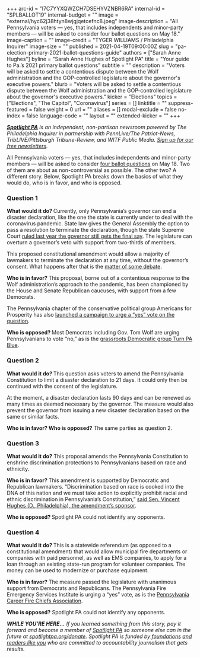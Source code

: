 +++
arc-id = "I7C7YYXQWZCH7DSEHYVZNBR6RA"
internal-id = "SPLBALLOT19"
internal-budget = ""
image = "external/hyc62j38htyn8wjgjqetcefnc8.jpeg"
image-description = "All Pennsylvania voters — yes, that includes independents and minor-party members — will be asked to consider four ballot questions on May 18."
image-caption = ""
image-credit = "TYGER WILLIAMS / Philadelphia Inquirer"
image-size = ""
published = 2021-04-19T09:00:00Z
slug = "pa-election-primary-2021-ballot-questions-guide"
authors = ["Sarah Anne Hughes"]
byline = "Sarah Anne Hughes of Spotlight PA"
title = "Your guide to Pa.’s 2021 primary ballot questions"
subtitle = ""
description = "Voters will be asked to settle a contentious dispute between the Wolf administration and the GOP-controlled legislature about the governor's executive powers."
blurb = "Voters will be asked to settle a contentious dispute between the Wolf administration and the GOP-controlled legislature about the governor's executive powers."
kicker = "Elections"
topics = ["Elections", "The Capitol", "Coronavirus"]
series = []
linktitle = ""
suppress-featured = false
weight = 0
url = ""
aliases = []
modal-exclude = false
no-index = false
language-code = ""
layout = ""
extended-kicker = ""
+++

<a href="https://www.spotlightpa.org/"><i><b>Spotlight PA</b></i></a><i> is an independent, non-partisan newsroom powered by The Philadelphia Inquirer in partnership with PennLive/The Patriot-News, TribLIVE/Pittsburgh Tribune-Review, and WITF Public Media. </i><a href="https://www.spotlightpa.org/newsletters"><i>Sign up for our free newsletters</i></a><i>.</i>

All Pennsylvania voters — yes, that includes independents and minor-party members — will be asked to consider <a href="https://www.dos.pa.gov/VotingElections/Pages/Joint-Resolution-2021-1.aspx">four ballot questions</a> on May 18. Two of them are about as non-controversial as possible. The other two? A different story. Below, Spotlight PA breaks down the basics of what they would do, who is in favor, and who is opposed.

### Question 1

<b>What would it do? </b>Currently, only Pennsylvania’s governor can end a disaster declaration, like the one the state is currently under to deal with the coronavirus pandemic. State law gives the General Assembly the option to pass a resolution to terminate the declaration, though the state Supreme Court <a href="https://www.spotlightpa.org/news/2020/07/pennsylvania-coronavirus-disaster-declaration-supreme-court-ruling/" target=_blank>ruled last year the governor still gets the final say</a>. The legislature can overturn a governor’s veto with support from two-thirds of members.

This proposed constitutional amendment would allow a majority of lawmakers to terminate the declaration at any time, without the governor’s consent. What happens after that is the <a href="https://www.spotlightpa.org/news/2021/02/pennsylvania-constitutional-amendment-executive-power-explainer-may-primary/">matter of some debate</a>.

<b>Who is in favor? </b>This proposal, borne out of a contentious response to the Wolf administration’s approach to the pandemic, has been championed by the House and Senate Republican caucuses, with support from a few Democrats.

The Pennsylvania chapter of the conservative political group Americans for Prosperity has also <a href="https://americansforprosperity.org/final-say-pa/">launched a campaign to urge a “yes” vote on the question</a>.

<b>Who is opposed? </b>Most Democrats including Gov. Tom Wolf are urging Pennsylvanians to vote “no,” as is the <a href="https://www.facebook.com/TURNPABLUE/posts/1942064105961262">grassroots Democratic group Turn PA Blue</a>.

### Question 2

<b>What would it do? </b>This question asks voters to amend the Pennsylvania Constitution to limit a disaster declaration to 21 days. It could only then be continued with the consent of the legislature.

At the moment, a disaster declaration lasts 90 days and can be renewed as many times as deemed necessary by the governor. The measure would also prevent the governor from issuing a new disaster declaration based on the same or similar facts.

<b>Who is in favor? Who is opposed?</b> The same parties as question 2.

### Question 3

<b>What would it do?</b> This proposal amends the Pennsylvania Constitution to enshrine discrimination protections to Pennsylvanians based on race and ethnicity.

<b>Who is in favor? </b>This amendment is supported by Democratic and Republican lawmakers. “Discrimination based on race is cooked into the DNA of this nation and we must take action to explicitly prohibit racial and ethnic discrimination in Pennsylvania’s Constitution,” <a href="https://us15.campaign-archive.com/?u=77370ff1d001f9bb991fed9e7&id=f9fd6a9492" target=_blank>said Sen. Vincent Hughes (D., Philadelphia), the amendment’s sponsor</a>.

<b>Who is opposed? </b>Spotlight PA could not identify any opponents.

### Question 4

<b>What would it do? </b>This is a statewide referendum (as opposed to a constitutional amendment) that would allow municipal fire departments or companies with paid personnel, as well as EMS companies, to apply for a loan through an existing state-run program for volunteer companies. The money can be used to modernize or purchase equipment.

<b>Who is in favor? </b>The measure passed the legislature with unanimous support from Democrats and Republicans. The Pennsylvania Fire Emergency Services Institute is urging a “yes” vote, as is the <a href="https://www.facebook.com/permalink.php?story_fbid=735928043747940&id=253784295295653" target=_blank>Pennsylvania Career Fire Chiefs Association</a>.

<b>Who is opposed?</b> Spotlight PA could not identify any opponents.

<i><b>WHILE YOU’RE HERE...</b></i><i> If you learned something from this story, pay it forward and become a member of </i><a href="https://www.spotlightpa.org/"><i>Spotlight PA</i></a><i> so someone else can in the future at </i><a href="http://spotlightpa.org/donate"><i>spotlightpa.org/donate</i></a><i>. Spotlight PA is funded by</i><a href="https://www.spotlightpa.org/support"><i> foundations</i></a><i> </i><a href="https://www.spotlightpa.org/support"><i>and readers like you</i></a><i> who are committed to accountability journalism that gets results.</i>
